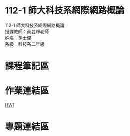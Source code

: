 # 112-1 師大科技系網際網路概論
112-1 師大科技系網際網路概論  
授課教師：蔡芸琤老師  
姓名：孫士傑  
系級：科技系二年級  
# 課程筆記區  
# 作業連結區 
[HW1](https://jaison5.github.io/mymyweb/)
# 專題連結區  
